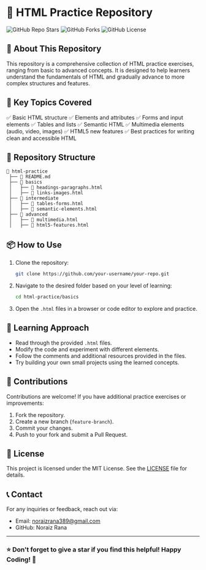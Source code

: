 # 📖 HTML Practice Repository

![GitHub Repo Stars](https://img.shields.io/github/stars/your-username/your-repo?style=social)
![GitHub Forks](https://img.shields.io/github/forks/your-username/your-repo?style=social)
![GitHub License](https://img.shields.io/github/license/your-username/your-repo)

## 🚀 About This Repository
This repository is a comprehensive collection of HTML practice exercises, ranging from basic to advanced concepts. It is designed to help learners understand the fundamentals of HTML and gradually advance to more complex structures and features.

## 🎯 Key Topics Covered
✅ Basic HTML structure
✅ Elements and attributes
✅ Forms and input elements
✅ Tables and lists
✅ Semantic HTML
✅ Multimedia elements (audio, video, images)
✅ HTML5 new features
✅ Best practices for writing clean and accessible HTML

## 📂 Repository Structure
```
📁 html-practice
 ├── 📄 README.md
 ├── 📁 basics
 │   ├── 📄 headings-paragraphs.html
 │   ├── 📄 links-images.html
 ├── 📁 intermediate
 │   ├── 📄 tables-forms.html
 │   ├── 📄 semantic-elements.html
 ├── 📁 advanced
 │   ├── 📄 multimedia.html
 │   ├── 📄 html5-features.html
```

## 📦 How to Use
1. Clone the repository:
   ```sh
   git clone https://github.com/your-username/your-repo.git
   ```
2. Navigate to the desired folder based on your level of learning:
   ```sh
   cd html-practice/basics
   ```
3. Open the `.html` files in a browser or code editor to explore and practice.

## 📜 Learning Approach
- Read through the provided `.html` files.
- Modify the code and experiment with different elements.
- Follow the comments and additional resources provided in the files.
- Try building your own small projects using the learned concepts.

## 🤝 Contributions
Contributions are welcome! If you have additional practice exercises or improvements:
1. Fork the repository.
2. Create a new branch (`feature-branch`).
3. Commit your changes.
4. Push to your fork and submit a Pull Request.

## 📝 License
This project is licensed under the MIT License. See the [LICENSE](LICENSE) file for details.

## 📞 Contact
For any inquiries or feedback, reach out via:
- Email: noraizrana389@gmail.com
- GitHub: Noraiz Rana

---
### ⭐ Don't forget to give a star if you find this helpful! Happy Coding! 🚀
